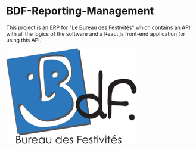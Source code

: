 # BDF-Reporting-Management

This project is an ERP for "Le Bureau des Festivités" which contains an API with all the logics of the software and a React.js front-end application for using this API.

<img src="https://github.com/AlexOUKS/BDF-Reporting-Management/blob/master/front/src/img/bdf.jpg" width="350" title="hover text" align="center">
